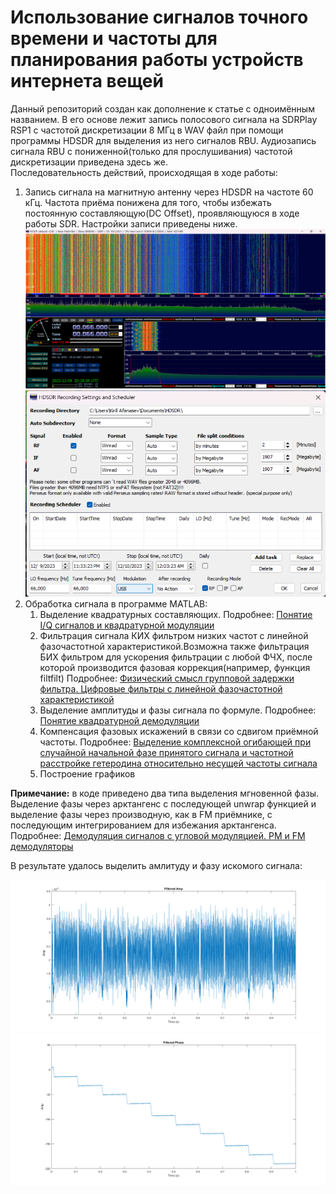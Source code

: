 # Использование сигналов точного времени и частоты для планирования работы устройств интернета вещей

Данный репозиторий создан как дополнение к статье с одноимённым названием. В его основе лежит запись полосового сигнала на SDRPlay RSP1 с частотой дискретизации 8 МГц в WAV файл при помощи программы HDSDR для выделения из него сигналов RBU. Аудиозапись сигнала RBU с пониженной(только для прослушивания) частотой дискретизации приведена здесь же.  
Последовательность действий, происходящая в ходе работы:  

1. Запись сигнала на магнитную антенну через HDSDR на частоте 60 кГц. Частота приёма понижена для того, чтобы избежать постоянную составляющую(DC Offset), проявляющуюся в ходе работы SDR. Настройки записи приведены ниже.
![Спектрограмма сигнала](<Signal Spectrum.png>)
![Параметры записи](<Record preferences.png>)
2. Обработка сигнала в программе MATLAB:  
    1. Выделение квадратурных составляющих. Подробнее: [Понятие I/Q сигналов и квадратурной модуляции](https://radioprog.ru/post/415)
    2. Фильтрация сигнала КИХ фильтром низких частот с линейной фазочастотной характеристикой.Возможна также фильтрация БИХ фильтром для ускорения фильтрации с любой ФЧХ, после которой производится фазовая коррекция(например, функция filtfilt) Подробнее: [Физический смысл групповой задержки фильтра. Цифровые фильтры с линейной фазочастотной характеристикой](http://www.dsplib.ru/content/filters/linphase/linphase.html)
    3. Выделение амплитуды и фазы сигнала по формуле. Подробнее: [Понятие квадратурной демодуляции](https://radioprog.ru/post/416) 
    4. Компенсация фазовых искажений в связи со сдвигом приёмной частоты. Подробнее: [Выделение комплексной огибающей при случайной начальной фазе принятого сигнала и частотной расстройке гетеродина относительно несущей частоты сигнала](https://ru.dsplib.org/content/quadrature_mixer_df/quadrature_mixer_df.html)
    5. Построение графиков

**Примечание:** в коде приведено два типа выделения мгновенной фазы. Выделение фазы через арктангенс с последующей unwrap функцией и выделение фазы через производную, как в FM приёмнике, с последующим интегрированием для избежания арктангенса. Подробнее: [Демодуляция сигналов с угловой модуляцией. PM и FM демодуляторы](https://ru.dsplib.org/content/signal_fm_demod/signal_fm_demod.html)

В результате удалось выделить амлитуду и фазу искомого сигнала:

![Амплитуда сигнала](<Amplitude.png>)
![Фаза сигнала](<Phase.png>)